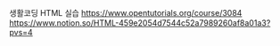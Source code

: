 생활코딩 HTML 실습
https://www.opentutorials.org/course/3084
https://www.notion.so/HTML-459e2054d7544c52a7989260af8a01a3?pvs=4
